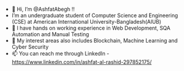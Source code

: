 - 👋 Hi, I’m @AshfatAbegh !!
-    I’m an undergraduate student of Computer Science and Engineering (CSE) at 
     American International University-Bangladesh(AIUB)
- 🌱 I have hands on working experience in Web Development, SQA Automation and Manual Testing 
- 💞️ My interest areas also includes Blockchain, Machine Learning and Cyber Security 
- 📫 You can reach me through LinkedIn - https://www.linkedin.com/in/ashfat-al-rashid-297852175/

<!---
AshfatAbegh/AshfatAbegh is a ✨ special ✨ repository because its `README.md` (this file) appears on your GitHub profile.
You can click the Preview link to take a look at your changes.
--->
